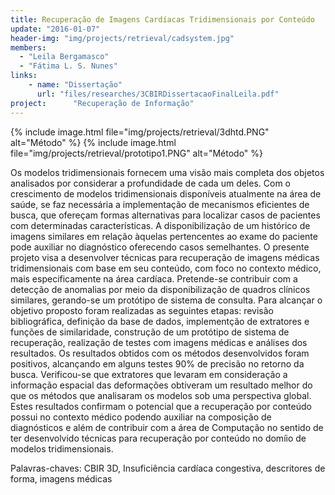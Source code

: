 ```yaml
---
title: Recuperação de Imagens Cardíacas Tridimensionais por Conteúdo
update: "2016-01-07"
header-img: "img/projects/retrieval/cadsystem.jpg"
members:
  - "Leila Bergamasco"
  - "Fátima L. S. Nunes"
links:
    - name: "Dissertação"
      url: "files/researches/3CBIRDissertacaoFinalLeila.pdf"
project:      "Recuperação de Informação"
---
```

{% include image.html file="img/projects/retrieval/3dhtd.PNG" alt="Método" %}
{% include image.html file="img/projects/retrieval/prototipo1.PNG" alt="Método" %}

Os modelos tridimensionais fornecem uma visão mais completa dos objetos analisados por considerar a profundidade de cada um deles. Com o crescimento de modelos tridimensionais disponíveis atualmente na área de saúde, se faz necessária a implementação de mecanismos eficientes de busca, que ofereçam formas alternativas para localizar casos de pacientes com determinadas características. A disponibilização de um histórico de imagens similares em relação àquelas pertencentes ao exame do paciente pode auxiliar no diagnóstico oferecendo casos semelhantes. O presente projeto visa a desenvolver técnicas para recuperação de imagens médicas tridimensionais com base em seu
conteúdo, com foco no contexto médico, mais especificamente na área cardíaca.
Pretende-se contribuir com a detecção de anomalias por meio da disponibilização de quadros clínicos similares, gerando-se um protótipo de sistema de consulta. Para alcançar o objetivo proposto foram realizadas as seguintes etapas: revisão bibliográfica, definição da base de dados, implementção de extratores e funções de similaridade,
construção de um protótipo de sistema de recuperação, realização de testes com imagens médicas e análises dos resultados. Os resultados obtidos com os métodos desenvolvidos foram positivos, alcançando em alguns testes 90% de precisão no retorno da busca. Verificou-se que extratores que levaram em consideração a informação espacial das deformações obtiveram um resultado melhor do que os métodos que analisaram os modelos sob uma perspectiva global. Estes resultados confirmam o potencial que a recuperação por conteúdo possui no contexto médico podendo auxiliar na composição de diagnósticos e além de contribuir com a área de Computação no sentido de ter desenvolvido técnicas para recuperação por conteúdo no domíio de modelos tridimensionais.

Palavras-chaves: CBIR 3D, Insuficiência cardíaca congestiva, descritores de forma, imagens médicas
